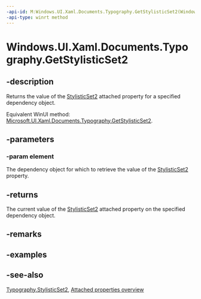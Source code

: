 ```yaml
---
-api-id: M:Windows.UI.Xaml.Documents.Typography.GetStylisticSet2(Windows.UI.Xaml.DependencyObject)
-api-type: winrt method
---
```


<!-- Method syntax
public bool GetStylisticSet2(Windows.UI.Xaml.DependencyObject element)
-->

# Windows.UI.Xaml.Documents.Typography.GetStylisticSet2

## -description
Returns the value of the [StylisticSet2](typography_stylisticset2.md) attached property for a specified dependency object.

Equivalent WinUI method: [Microsoft.UI.Xaml.Documents.Typography.GetStylisticSet2](/windows/winui/api/microsoft.ui.xaml.documents.typography.getstylisticset2).

## -parameters
### -param element
The dependency object for which to retrieve the value of the [StylisticSet2](typography_stylisticset2.md) property.

## -returns
The current value of the [StylisticSet2](typography_stylisticset2.md) attached property on the specified dependency object.

## -remarks

## -examples

## -see-also

[Typography.StylisticSet2](typography_stylisticset2.md), [Attached properties overview](/windows/uwp/xaml-platform/attached-properties-overview)
